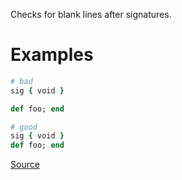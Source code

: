 
Checks for blank lines after signatures.

# Examples

```ruby
# bad
sig { void }

def foo; end

# good
sig { void }
def foo; end
```

[Source](http://www.rubydoc.info/gems/rubocop/RuboCop/Cop/Sorbet/EmptyLineAfterSig)